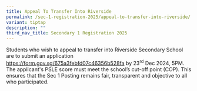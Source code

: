 ```yaml
---
title: Appeal To Transfer Into Riverside
permalink: /sec-1-registration-2025/appeal-to-transfer-into-riverside/
variant: tiptap
description: ""
third_nav_title: Secondary 1 Registration 2025
---
```

<p>Students who wish to appeal to transfer into Riverside Secondary School
are to submit an application <a href="https://form.gov.sg/675a3febfd07c46356b528fa" rel="noopener noreferrer nofollow" target="_blank">https://form.gov.sg/675a3febfd07c46356b528fa</a> by
23<sup>rd</sup> Dec 2024, 5PM. The applicant's PSLE score must meet the
school’s cut-off point (COP). This ensures that the Sec 1 Posting remains
fair, transparent and objective to all who participated.</p>